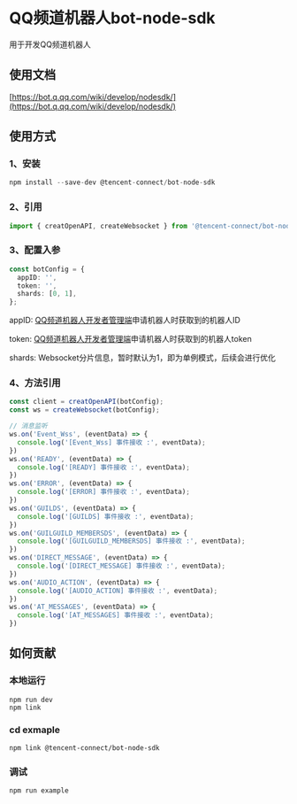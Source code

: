 # QQ频道机器人bot-node-sdk

用于开发QQ频道机器人

## 使用文档

[https://bot.q.qq.com/wiki/develop/nodesdk/](https://bot.q.qq.com/wiki/develop/nodesdk/)

## 使用方式

### 1、安装

```ts
npm install --save-dev @tencent-connect/bot-node-sdk
```

### 2、引用

```ts
import { creatOpenAPI, createWebsocket } from '@tencent-connect/bot-node-sdk';
```

### 3、配置入参

```ts
const botConfig = {
  appID: '',
  token: '',
  shards: [0, 1],
};
```

appID: [QQ频道机器人开发者管理端](https://bot.q.qq.com)申请机器人时获取到的机器人ID

token: [QQ频道机器人开发者管理端](https://bot.q.qq.com)申请机器人时获取到的机器人token

shards: Websocket分片信息，暂时默认为1，即为单例模式，后续会进行优化

### 4、方法引用

```ts
const client = creatOpenAPI(botConfig);
const ws = createWebsocket(botConfig);

// 消息监听
ws.on('Event_Wss', (eventData) => {
  console.log('[Event_Wss] 事件接收 :', eventData);
})
ws.on('READY', (eventData) => {
  console.log('[READY] 事件接收 :', eventData);
})
ws.on('ERROR', (eventData) => {
  console.log('[ERROR] 事件接收 :', eventData);
})
ws.on('GUILDS', (eventData) => {
  console.log('[GUILDS] 事件接收 :', eventData);
})
ws.on('GUILGUILD_MEMBERSDS', (eventData) => {
  console.log('[GUILGUILD_MEMBERSDS] 事件接收 :', eventData);
})
ws.on('DIRECT_MESSAGE', (eventData) => {
  console.log('[DIRECT_MESSAGE] 事件接收 :', eventData);
})
ws.on('AUDIO_ACTION', (eventData) => {
  console.log('[AUDIO_ACTION] 事件接收 :', eventData);
})
ws.on('AT_MESSAGES', (eventData) => {
  console.log('[AT_MESSAGES] 事件接收 :', eventData);
})
```

## 如何贡献

### 本地运行

```shell
npm run dev
npm link
```

### cd exmaple

```shell
npm link @tencent-connect/bot-node-sdk
```

### 调试

```shell
npm run example
```
